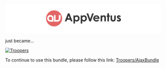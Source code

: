 [![AppVentus](https://github.com/AppVentus/AvAlertifyBundle/blob/master/Media/appventus.png)](http://appventus.com)

just became...

[![Troopers](https://cloud.githubusercontent.com/assets/618536/18787530/83cf424e-81a3-11e6-8f66-cde3ec5fa82a.png)](http://troopers.agency)

To continue to use this bundle, please follow this link:
[Troopers/AjaxBundle](https://github.com/Troopers/AjaxBundle)
